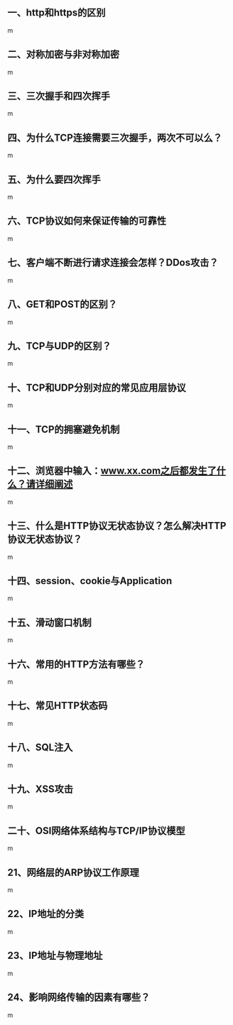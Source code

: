 ## 一、http和https的区别

m

## 二、对称加密与非对称加密

m

## 三、三次握手和四次挥手

m

## 四、为什么TCP连接需要三次握手，两次不可以么？

m

## 五、为什么要四次挥手

m

## 六、TCP协议如何来保证传输的可靠性

m

## 七、客户端不断进行请求连接会怎样？DDos攻击？

m

## 八、GET和POST的区别？

m

## 九、TCP与UDP的区别？

m

## 十、TCP和UDP分别对应的常见应用层协议

m

## 十一、TCP的拥塞避免机制

m

## 十二、浏览器中输入：www.xx.com之后都发生了什么？请详细阐述

m

## 十三、什么是HTTP协议无状态协议？怎么解决HTTP协议无状态协议？

m

## 十四、session、cookie与Application

m

## 十五、滑动窗口机制

m

## 十六、常用的HTTP方法有哪些？

m

## 十七、常见HTTP状态码

m

## 十八、SQL注入

m

## 十九、XSS攻击

m

## 二十、OSI网络体系结构与TCP/IP协议模型

m

## 21、网络层的ARP协议工作原理

m

## 22、IP地址的分类

m

## 23、IP地址与物理地址

m

## 24、影响网络传输的因素有哪些？

m
